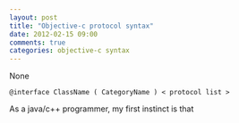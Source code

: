 ```yaml
---
layout: post
title: "Objective-c protocol syntax"
date: 2012-02-15 09:00
comments: true
categories: objective-c syntax
---
```


None


```
@interface ClassName ( CategoryName ) < protocol list >
```

As a java/c++ programmer, my first instinct is that 

